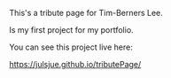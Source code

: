 This's a tribute page for Tim-Berners Lee.

Is my first project for my portfolio.

You can see this project live here:

https://julsjue.github.io/tributePage/
